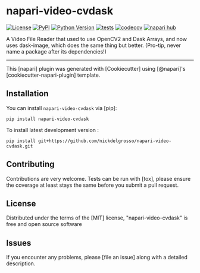 # napari-video-cvdask

[![License](https://img.shields.io/pypi/l/napari-video-cvdask.svg?color=green)](https://github.com/nickdelgrosso/napari-video-cvdask/raw/main/LICENSE)
[![PyPI](https://img.shields.io/pypi/v/napari-video-cvdask.svg?color=green)](https://pypi.org/project/napari-video-cvdask)
[![Python Version](https://img.shields.io/pypi/pyversions/napari-video-cvdask.svg?color=green)](https://python.org)
[![tests](https://github.com/nickdelgrosso/napari-video-cvdask/workflows/tests/badge.svg)](https://github.com/nickdelgrosso/napari-video-cvdask/actions)
[![codecov](https://codecov.io/gh/nickdelgrosso/napari-video-cvdask/branch/main/graph/badge.svg)](https://codecov.io/gh/nickdelgrosso/napari-video-cvdask)
[![napari hub](https://img.shields.io/endpoint?url=https://api.napari-hub.org/shields/napari-video-cvdask)](https://napari-hub.org/plugins/napari-video-cvdask)

A Video File Reader that used to use OpenCV2 and Dask Arrays, and now uses dask-image, which does the same thing but better.  (Pro-tip, never name a package after its dependencies!)

----------------------------------

This [napari] plugin was generated with [Cookiecutter] using [@napari]'s [cookiecutter-napari-plugin] template.


## Installation

You can install `napari-video-cvdask` via [pip]:

    pip install napari-video-cvdask



To install latest development version :

    pip install git+https://github.com/nickdelgrosso/napari-video-cvdask.git


## Contributing

Contributions are very welcome. Tests can be run with [tox], please ensure
the coverage at least stays the same before you submit a pull request.

## License

Distributed under the terms of the [MIT] license,
"napari-video-cvdask" is free and open source software

## Issues

If you encounter any problems, please [file an issue] along with a detailed description.
